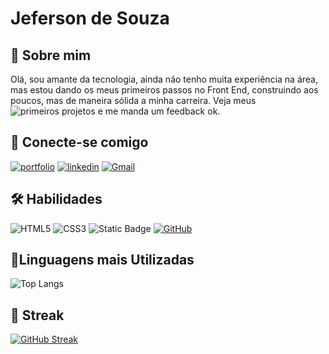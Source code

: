# Jeferson de Souza

## 🚀 Sobre mim

Olá, sou amante da tecnologia, ainda não tenho muita experiência na área, mas estou dando os meus primeiros passos no Front End, construindo aos poucos, mas de maneira sólida a minha carreira. Veja meus ![primeiros projetos](https://github.com/jeferson-simas/Projetos-Front-End) e me manda um feedback ok.

## 🔗 Conecte-se comigo

[![portfolio](https://img.shields.io/badge/my_portfolio-000?style=for-the-badge&logo=ko-fi&logoColor=white)](https://github.com/jeferson-simas/Projetos-Front-End) [![linkedin](https://img.shields.io/badge/linkedin-0A66C2?style=for-the-badge&logo=linkedin&logoColor=white)](https://www.linkedin.com/) [![Gmail](https://img.shields.io/badge/Gmail-333333?style=for-the-badge&logo=gmail&logoColor=red)](mailto:jefersomr2@gmail.com)

## 🛠 Habilidades

![HTML5](https://img.shields.io/badge/HTML5-E34F26?style=for-the-badge&logo=html5&logoColor=white) ![CSS3](https://img.shields.io/badge/CSS3-1572B6?style=for-the-badge&logo=css3&logoColor=white) ![Static Badge](https://img.shields.io/badge/git-red?style=for-the-badge&logo=git&logoColor=red&labelColor=black)
 [![GitHub](https://img.shields.io/badge/GitHub-100000?style=for-the-badge&logo=github&logoColor=white)](https://github.com/jeferson-simas/) 
## 📔Linguagens mais Utilizadas

![Top Langs](https://github-readme-stats-git-masterrstaa-rickstaa.vercel.app/api/top-langs/?username=jeferson-simas&layout=compact&bg_color=000&border_color=30A3DC&title_color=E94D5F&text_color=FFF)

## 🔗 Streak

[![GitHub Streak](https://streak-stats.demolab.com/?user=jeferson-simas&theme=bear&background=000&border=30A3DC&dates=FFF)](https://git.io/streak-stats)

